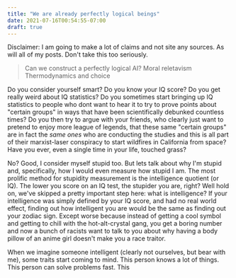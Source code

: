 ```yaml
---
title: "We are already perfectly logical beings"
date: 2021-07-16T00:54:55-07:00
draft: true
---
```


Disclaimer: I am going to make a lot of claims and not site any sources. As will all of my posts. Don't take this too seriously.

> Can we construct a perfectly logical AI?
> Moral reletavism
> Thermodynamics and choice

Do you consider yourself smart? Do you know your IQ score? Do you get really weird about IQ statistics? Do you sometimes start bringing up IQ statistics to people who dont want to hear it to try to prove points about "certain groups" in ways that have been scientifically debunked countless times? Do you then try to argue with your friends, who clearly just want to pretend to enjoy more league of legends, that these same "certain groups" are in fact the *same ones* who are conducting the studies and this is all part of their marxist-laser conspiracy to start wildfires in California from space? Have you ever, even a single time in your life, touched grass?

No? Good, I consider myself stupid too. But lets talk about why I'm stupid and, specifically, how I would even measure how stupid I am. The most prolific method for stupidity measurement is the intelligence quotient (or IQ). The lower you score on an IQ test, the stupider you are, right? Well hold on, we've skipped a pretty important step here: what is intelligence? If your intelligence was simply defined by your IQ score, and had no real world effect, finding out how intelligent you are would be the same as finding out your zodiac sign. Except worse because instead of getting a cool symbol and getting to chill with the hot-alt-crystal gang, you get a boring number and now a bunch of racists want to talk to you about why having a body pillow of an anime girl doesn't make you a race traitor.

When we imagine someone intelligent (clearly not ourselves, but bear with me), some traits start coming to mind. This person knows a lot of things. This person can solve problems fast. This 
